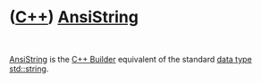 
 

 

 

 

 

([C++](Cpp.md)) [AnsiString](CppAnsiString.md)
================================================

 

[AnsiString](CppAnsiString.md) is the [C++ Builder](CppBuilder.md)
equivalent of the standard [data type](CppDataType.md)
[std::string](CppString.md).

 

 

 

 

 

 

